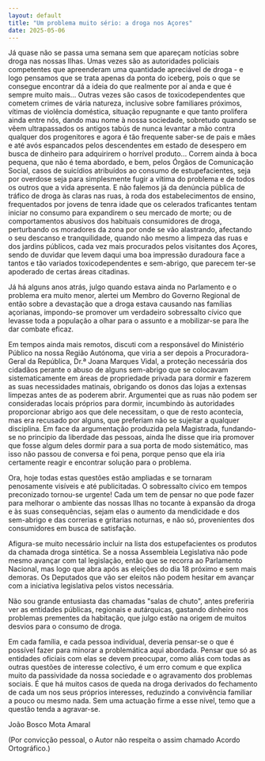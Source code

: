 ```yaml
---
layout: default
title: "Um problema muito sério: a droga nos Açores"
date: 2025-05-06
---
```


Já quase não se passa uma semana sem que apareçam notícias sobre droga nas nossas Ilhas. Umas vezes são as autoridades policiais competentes que apreenderam uma quantidade apreciável de droga - e logo pensamos que se trata apenas da ponta do iceberg, pois o que se consegue encontrar dá a ideia do que realmente por aí anda e que é sempre muito mais... Outras vezes são casos de toxicodependentes que cometem crimes de vária natureza, inclusive sobre familiares próximos, vítimas de violência doméstica, situação repugnante e que tanto prolifera ainda entre nós, dando mau nome à nossa sociedade, sobretudo quando se vêem ultrapassados os antigos tabús de nunca levantar a mão contra qualquer dos progenitores e agora é tão frequente saber-se de pais e mães e até avós espancados pelos descendentes em estado de desespero em busca de dinheiro para adquirirem o horrível produto... Correm ainda à boca pequena, que não é tema abordado, e bem, pelos Órgãos de Comunicação Social, casos de suicídios atribuídos ao consumo de estupefacientes, seja por overdose seja para simplesmente fugir a vítima  do problema e de todos os outros que a vida apresenta. E não falemos já da denúncia pública de tráfico de droga às claras nas ruas, à roda dos estabelecimentos de ensino, frequentados por jovens de tenra idade que os celerados traficantes tentam iniciar no consumo para expandirem o seu mercado de morte; ou de comportamentos abusivos dos habituais consumidores de droga, perturbando os moradores da zona por onde se vão alastrando, afectando o seu descanso e tranquilidade, quando não mesmo a limpeza das ruas e dos jardins públicos, cada vez mais procurados pelos visitantes dos Açores, sendo de duvidar que levem daqui uma boa impressão duradoura face a tantos e tão variados  toxicodependentes e sem-abrigo, que parecem ter-se apoderado de certas áreas citadinas.

Já há alguns anos atrás, julgo quando estava ainda no Parlamento e o problema era muito menor, alertei um Membro do Governo Regional de então sobre a devastação que a droga estava causando nas famílias açorianas, impondo-se promover um verdadeiro sobressalto cívico que levasse toda a população a olhar para o assunto e a mobilizar-se para lhe dar combate eficaz.  

Em tempos ainda mais remotos, discuti com a responsável do Ministério Público na nossa Região Autónoma, que viria a ser depois a Procuradora- Geral da República, Dr.ª Joana Marques Vidal, a proteção necessária dos cidadãos perante o abuso de alguns sem-abrigo que se colocavam sistematicamente em áreas de propriedade privada para dormir e fazerem as suas necessidades matinais, obrigando os donos das lojas a extensas limpezas antes de as poderem abrir. Argumentei que as ruas não podem ser consideradas locais próprios para dormir, incumbindo às autoridades proporcionar abrigo aos que dele necessitam, o que de resto acontecia, mas era recusado por alguns, que preferiam não se sujeitar a qualquer disciplina. Em face da argumentação produzida pela Magistrada, fundando-se no principio da liberdade das pessoas, ainda lhe disse que iria promover que fosse algum deles dormir para a sua porta de modo sistemático, mas isso não passou de conversa e foi pena, porque penso que ela iria certamente reagir e encontrar solução para o problema.  

Ora, hoje todas estas questões estão ampliadas e se tornaram penosamente visíveis e até publicitadas. O sobressalto cívico em tempos preconizado tornou-se urgente! Cada um tem de pensar no que pode fazer para melhorar o ambiente das nossas Ilhas no tocante à expansão da droga e às suas consequências, sejam elas o aumento da mendicidade e dos sem-abrigo e das correrias e gritarias noturnas, e não só, provenientes dos consumidores em busca de satisfação.

Afigura-se muito necessário incluir na lista dos estupefacientes os produtos da chamada droga sintética. Se a nossa Assembleia Legislativa não pode mesmo avançar com tal legislação, então que se recorra ao Parlamento Nacional, mas logo que abra após as eleições do dia 18 próximo e sem mais demoras. Os Deputados que vão ser eleitos não podem hesitar em avançar com a iniciativa legislativa pelos vistos necessária.

Não sou grande entusiasta das chamadas "salas de chuto", antes preferiria ver as entidades públicas, regionais e autárquicas, gastando dinheiro nos problemas prementes da habitação, que julgo estão na origem de muitos desvios para o consumo de droga.

Em cada família, e cada pessoa individual, deveria pensar-se o que é possível fazer para minorar a problemática aqui abordada. Pensar que só as entidades oficiais com elas se devem preocupar, como aliás com todas as outras questões de interesse colectivo, é um erro comum e que explica muito da passividade da nossa sociedade e o agravamento dos problemas sociais. É que há muitos casos de queda na droga derivados do fechamento de cada um nos seus próprios interesses, reduzindo a convivência familiar a pouco ou mesmo nada. Sem uma actuação firme a esse nível, temo que a questão tenda a agravar-se.

João Bosco Mota Amaral

(Por convicção pessoal, o Autor não respeita o assim chamado Acordo Ortográfico.)
